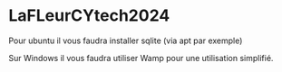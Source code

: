 # LaFLeurCYtech2024

Pour ubuntu il vous faudra installer sqlite (via apt par exemple)

Sur Windows il vous faudra utiliser Wamp pour une utilisation simplifié.


